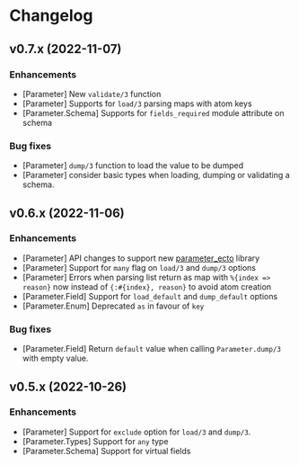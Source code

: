 # Changelog

## v0.7.x (2022-11-07)

### Enhancements

* [Parameter] New `validate/3` function
* [Parameter] Supports for `load/3` parsing maps with atom keys
* [Parameter.Schema] Supports for `fields_required` module attribute on schema

### Bug fixes

* [Parameter] `dump/3` function to load the value to be dumped
* [Parameter] consider basic types when loading, dumping or validating a schema.

## v0.6.x (2022-11-06)

### Enhancements

  * [Parameter] API changes to support new [parameter_ecto](https://github.com/phcurado/parameter_ecto) library
  * [Parameter] Support for `many` flag on  `load/3` and `dump/3` options
  * [Parameter] Errors when parsing list return as map with `%{index => reason}` now instead of `{:#{index}, reason}` to avoid atom creation
  * [Parameter.Field] Support for `load_default` and `dump_default` options
  * [Parameter.Enum] Deprecated `as` in favour of `key`

### Bug fixes

  * [Parameter.Field] Return `default` value when calling `Parameter.dump/3` with empty value.

## v0.5.x (2022-10-26)

### Enhancements

  * [Parameter] Support for `exclude` option for `load/3` and `dump/3`.
  * [Parameter.Types] Support for `any` type
  * [Parameter.Schema] Support for virtual fields